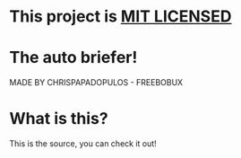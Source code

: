 # This project is [MIT LICENSED](https://github.com/BestGithubUser1/auto_briefer/blob/main/LICENSE)

# The auto briefer!

MADE BY CHRISPAPADOPULOS - FREEBOBUX

# What is this?
This is the source, you can check it out!
